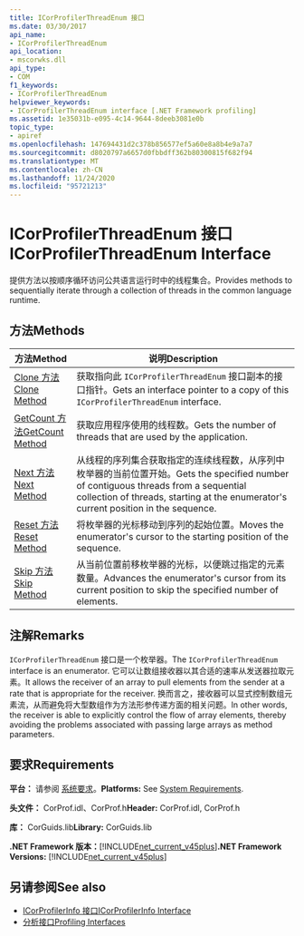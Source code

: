 ```yaml
---
title: ICorProfilerThreadEnum 接口
ms.date: 03/30/2017
api_name:
- ICorProfilerThreadEnum
api_location:
- mscorwks.dll
api_type:
- COM
f1_keywords:
- ICorProfilerThreadEnum
helpviewer_keywords:
- ICorProfilerThreadEnum interface [.NET Framework profiling]
ms.assetid: 1e35031b-e095-4c14-9644-8deeb3081e0b
topic_type:
- apiref
ms.openlocfilehash: 147694431d2c378b856577ef5a60e8a8b4e9a7a7
ms.sourcegitcommit: d8020797a6657d0fbbdff362b80300815f682f94
ms.translationtype: MT
ms.contentlocale: zh-CN
ms.lasthandoff: 11/24/2020
ms.locfileid: "95721213"
---
```

# <a name="icorprofilerthreadenum-interface"></a><span data-ttu-id="dcaf1-102">ICorProfilerThreadEnum 接口</span><span class="sxs-lookup"><span data-stu-id="dcaf1-102">ICorProfilerThreadEnum Interface</span></span>

<span data-ttu-id="dcaf1-103">提供方法以按顺序循环访问公共语言运行时中的线程集合。</span><span class="sxs-lookup"><span data-stu-id="dcaf1-103">Provides methods to sequentially iterate through a collection of threads in the common language runtime.</span></span>  
  
## <a name="methods"></a><span data-ttu-id="dcaf1-104">方法</span><span class="sxs-lookup"><span data-stu-id="dcaf1-104">Methods</span></span>  
  
|<span data-ttu-id="dcaf1-105">方法</span><span class="sxs-lookup"><span data-stu-id="dcaf1-105">Method</span></span>|<span data-ttu-id="dcaf1-106">说明</span><span class="sxs-lookup"><span data-stu-id="dcaf1-106">Description</span></span>|  
|------------|-----------------|  
|[<span data-ttu-id="dcaf1-107">Clone 方法</span><span class="sxs-lookup"><span data-stu-id="dcaf1-107">Clone Method</span></span>](icorprofilerthreadenum-clone-method.md)|<span data-ttu-id="dcaf1-108">获取指向此 `ICorProfilerThreadEnum` 接口副本的接口指针。</span><span class="sxs-lookup"><span data-stu-id="dcaf1-108">Gets an interface pointer to a copy of this `ICorProfilerThreadEnum` interface.</span></span>|  
|[<span data-ttu-id="dcaf1-109">GetCount 方法</span><span class="sxs-lookup"><span data-stu-id="dcaf1-109">GetCount Method</span></span>](icorprofilerthreadenum-getcount-method.md)|<span data-ttu-id="dcaf1-110">获取应用程序使用的线程数。</span><span class="sxs-lookup"><span data-stu-id="dcaf1-110">Gets the number of threads that are used by the application.</span></span>|  
|[<span data-ttu-id="dcaf1-111">Next 方法</span><span class="sxs-lookup"><span data-stu-id="dcaf1-111">Next Method</span></span>](icorprofilerthreadenum-next-method.md)|<span data-ttu-id="dcaf1-112">从线程的序列集合获取指定的连续线程数，从序列中枚举器的当前位置开始。</span><span class="sxs-lookup"><span data-stu-id="dcaf1-112">Gets the specified number of contiguous threads from a sequential collection of threads, starting at the enumerator's current position in the sequence.</span></span>|  
|[<span data-ttu-id="dcaf1-113">Reset 方法</span><span class="sxs-lookup"><span data-stu-id="dcaf1-113">Reset Method</span></span>](icorprofilerthreadenum-reset-method.md)|<span data-ttu-id="dcaf1-114">将枚举器的光标移动到序列的起始位置。</span><span class="sxs-lookup"><span data-stu-id="dcaf1-114">Moves the enumerator's cursor to the starting position of the sequence.</span></span>|  
|[<span data-ttu-id="dcaf1-115">Skip 方法</span><span class="sxs-lookup"><span data-stu-id="dcaf1-115">Skip Method</span></span>](icorprofilerthreadenum-skip-method.md)|<span data-ttu-id="dcaf1-116">从当前位置前移枚举器的光标，以便跳过指定的元素数量。</span><span class="sxs-lookup"><span data-stu-id="dcaf1-116">Advances the enumerator's cursor from its current position to skip the specified number of elements.</span></span>|  
  
## <a name="remarks"></a><span data-ttu-id="dcaf1-117">注解</span><span class="sxs-lookup"><span data-stu-id="dcaf1-117">Remarks</span></span>  

 <span data-ttu-id="dcaf1-118">`ICorProfilerThreadEnum` 接口是一个枚举器。</span><span class="sxs-lookup"><span data-stu-id="dcaf1-118">The `ICorProfilerThreadEnum` interface is an enumerator.</span></span> <span data-ttu-id="dcaf1-119">它可以让数组接收器以其合适的速率从发送器拉取元素。</span><span class="sxs-lookup"><span data-stu-id="dcaf1-119">It allows the receiver of an array to pull elements from the sender at a rate that is appropriate for the receiver.</span></span> <span data-ttu-id="dcaf1-120">换而言之，接收器可以显式控制数组元素流，从而避免将大型数组作为方法形参传递方面的相关问题。</span><span class="sxs-lookup"><span data-stu-id="dcaf1-120">In other words, the receiver is able to explicitly control the flow of array elements, thereby avoiding the problems associated with passing large arrays as method parameters.</span></span>  
  
## <a name="requirements"></a><span data-ttu-id="dcaf1-121">要求</span><span class="sxs-lookup"><span data-stu-id="dcaf1-121">Requirements</span></span>  

 <span data-ttu-id="dcaf1-122">**平台：** 请参阅 [系统要求](../../get-started/system-requirements.md)。</span><span class="sxs-lookup"><span data-stu-id="dcaf1-122">**Platforms:** See [System Requirements](../../get-started/system-requirements.md).</span></span>  
  
 <span data-ttu-id="dcaf1-123">**头文件：** CorProf.idl、CorProf.h</span><span class="sxs-lookup"><span data-stu-id="dcaf1-123">**Header:** CorProf.idl, CorProf.h</span></span>  
  
 <span data-ttu-id="dcaf1-124">**库：** CorGuids.lib</span><span class="sxs-lookup"><span data-stu-id="dcaf1-124">**Library:** CorGuids.lib</span></span>  
  
 <span data-ttu-id="dcaf1-125">**.NET Framework 版本：**[!INCLUDE[net_current_v45plus](../../../../includes/net-current-v45plus-md.md)]</span><span class="sxs-lookup"><span data-stu-id="dcaf1-125">**.NET Framework Versions:** [!INCLUDE[net_current_v45plus](../../../../includes/net-current-v45plus-md.md)]</span></span>  
  
## <a name="see-also"></a><span data-ttu-id="dcaf1-126">另请参阅</span><span class="sxs-lookup"><span data-stu-id="dcaf1-126">See also</span></span>

- [<span data-ttu-id="dcaf1-127">ICorProfilerInfo 接口</span><span class="sxs-lookup"><span data-stu-id="dcaf1-127">ICorProfilerInfo Interface</span></span>](icorprofilerinfo-interface.md)
- [<span data-ttu-id="dcaf1-128">分析接口</span><span class="sxs-lookup"><span data-stu-id="dcaf1-128">Profiling Interfaces</span></span>](profiling-interfaces.md)
